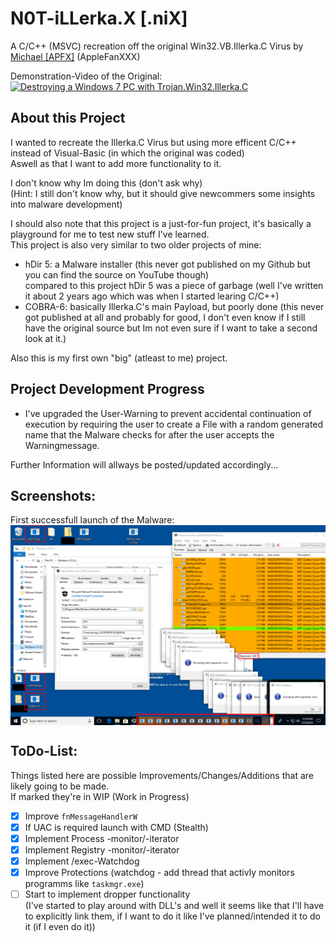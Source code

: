 # N0T-iLLerka.X [.niX]

A C/C++ (MSVC) recreation off the original Win32.VB.Illerka.C Virus by [Michael [APFX]](https://www.youtube.com/channel/UCDo-73OtSjnMKVIEidGu2Xw) (AppleFanXXX)

Demonstration-Video of the Original:\
<a href="https://www.youtube.com/watch?v=HnRm9DBWzY8"><img height="180" src="https://img.youtube.com/vi/HnRm9DBWzY8/maxresdefault.jpg" alt="Destroying a Windows 7 PC with Trojan.Win32.Illerka.C"></a>

## About this Project
I wanted to recreate the Illerka.C Virus but using more efficent C/C++ instead of Visual-Basic (in which the original was coded)\
Aswell as that I want to add more functionality to it.
 
I don't know why Im doing this (don't ask why)\
(Hint: I still don't know why, but it should give newcommers some insights into malware development)

I should also note that this project is a just-for-fun project, it's basically a playground for me to test new stuff I've learned.\
This project is also very similar to two older projects of mine:
- hDir 5: a Malware installer (this never got published on my Github but you can find the source on YouTube though)\
  compared to this project hDir 5 was a piece of garbage (well I've written it about 2 years ago which was when I started learing C/C++)
- COBRA-6: basically Illerka.C's main Payload, but poorly done (this never got published at all and probably for good,
  I don't even know if I still have the original source but Im not even sure if I want to take a second look at it.)

Also this is my first own "big" (atleast to me) project.

## Project Development Progress
- I've upgraded the User-Warning to prevent accidental continuation of execution by requiring the user to create a File with a random generated name that the Malware checks for after the user accepts the Warningmessage.

Further Information will allways be posted/updated accordingly...

## Screenshots:
First successfull launch of the Malware:\
<a><img align="center" src="GitRes/MSEdge-Win10-VMWare-2019-09-18-21-44-00.png" alt="Windows 10 VM Screenshot"></a>

## ToDo-List:
Things listed here are possible Improvements/Changes/Additions that are likely going to be made.\
If marked they're in WIP (Work in Progress)

- [x] Improve `fnMessageHandlerW`
- [x] If UAC is required launch with CMD (Stealth)
- [x] Implement Process -monitor/-iterator
- [x] Implement Registry -monitor/-iterator
- [x] Implement /exec-Watchdog
- [x] Improve Protections (watchdog - add thread that activly monitors programms like `taskmgr.exe`)
- [ ] Start to implement dropper functionality\
  (I've started to play around with DLL's and well it seems like that I'll have to explicitly link them,
  if I want to do it like I've planned/intended it to do it (if I even do it))
